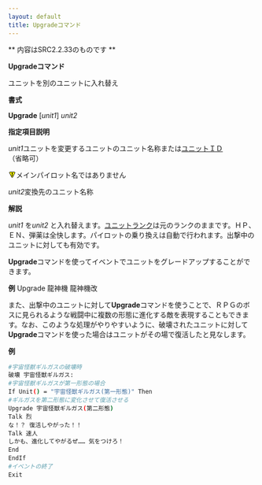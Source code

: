 ```yaml
---
layout: default
title: Upgradeコマンド
---
```

** 内容はSRC2.2.33のものです **

**Upgradeコマンド**

ユニットを別のユニットに入れ替え

**書式**

**Upgrade** [*unit1*] *unit2*

**指定項目説明**

*unit1*ユニットを変更するユニットのユニット名称または[ユニットＩＤ](ユニットＩＤ.md)（省略可）

![](./images/bm0.gif)メインパイロット名ではありません

*unit2*変換先のユニット名称

**解説**

*unit1* を*unit2* と入れ替えます。[ユニットランク](ユニットランク.md)は元のランクのままです。ＨＰ、ＥＮ、弾薬は全快します。パイロットの乗り換えは自動で行われます。出撃中のユニットに対しても有効です。

**Upgrade**コマンドを使ってイベントでユニットをグレードアップすることができます。

**例** Upgrade 龍神機 龍神機改

また、出撃中のユニットに対して**Upgrade**コマンドを使うことで、ＲＰＧのボスに見られるような戦闘中に複数の形態に進化する敵を表現することもできます。なお、このような処理がやりやすいように、破壊されたユニットに対して**Upgrade**コマンドを使った場合はユニットがその場で復活したと見なします。

**例**
```sh
#宇宙怪獣ギルガスの破壊時
破壊 宇宙怪獣ギルガス:
#宇宙怪獣ギルガスが第一形態の場合
If Unit() = "宇宙怪獣ギルガス(第一形態)" Then
#ギルガスを第二形態に変化させて復活させる
Upgrade 宇宙怪獣ギルガス(第二形態)
Talk 烈
な！？ 復活しやがった！！
Talk 速人
しかも、進化してやがるぜ…… 気をつけろ！
End
EndIf
#イベントの終了
Exit
```

